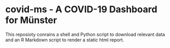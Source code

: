 # covid-ms - A COVID-19 Dashboard for Münster

This reposioty conrains a shell and Python script to download relevant data and an R Markdown script to render a static html report.
